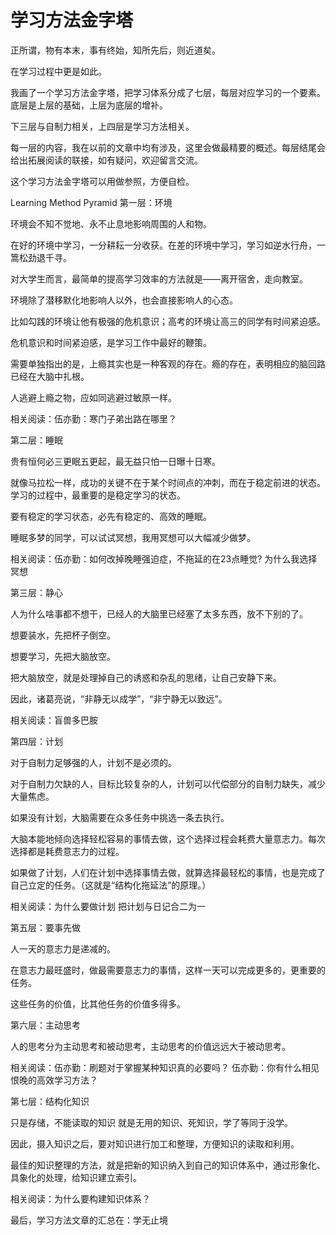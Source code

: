 # 学习方法金字塔

正所谓，物有本末，事有终始，知所先后，则近道矣。

在学习过程中更是如此。

我画了一个学习方法金字塔，把学习体系分成了七层，每层对应学习的一个要素。底层是上层的基础，上层为底层的增补。

下三层与自制力相关，上四层是学习方法相关。

每一层的内容，我在以前的文章中均有涉及，这里会做最精要的概述。每层结尾会给出拓展阅读的联接，如有疑问，欢迎留言交流。

这个学习方法金字塔可以用做参照，方便自检。


Learning Method Pyramid
第一层：环境

环境会不知不觉地、永不止息地影响周围的人和物。

在好的环境中学习，一分耕耘一分收获。在差的环境中学习，学习如逆水行舟，一篙松劲退千寻。

对大学生而言，最简单的提高学习效率的方法就是——离开宿舍，走向教室。



环境除了潜移默化地影响人以外，也会直接影响人的心态。

比如勾践的环境让他有极强的危机意识；高考的环境让高三的同学有时间紧迫感。

危机意识和时间紧迫感，是学习工作中最好的鞭策。



需要单独指出的是，上瘾其实也是一种客观的存在。瘾的存在，表明相应的脑回路已经在大脑中扎根。

人逃避上瘾之物，应如同逃避过敏原一样。

相关阅读：伍亦勤：寒门子弟出路在哪里？


第二层：睡眠

贵有恒何必三更眠五更起，最无益只怕一日曝十日寒。

就像马拉松一样，成功的关键不在于某个时间点的冲刺，而在于稳定前进的状态。学习的过程中，最重要的是稳定学习的状态。

要有稳定的学习状态，必先有稳定的、高效的睡眠。

睡眠多梦的同学，可以试试冥想，我用冥想可以大幅减少做梦。

相关阅读：伍亦勤：如何改掉晚睡强迫症，不拖延的在23点睡觉?
为什么我选择冥想


第三层：静心

人为什么啥事都不想干，已经人的大脑里已经塞了太多东西，放不下别的了。

想要装水，先把杯子倒空。

想要学习，先把大脑放空。

把大脑放空，就是处理掉自己的诱惑和杂乱的思绪，让自己安静下来。

因此，诸葛亮说，“非静无以成学”，“非宁静无以致远”。

相关阅读：盲兽多巴胺


第四层：计划

对于自制力足够强的人，计划不是必须的。

对于自制力欠缺的人，目标比较复杂的人，计划可以代偿部分的自制力缺失，减少大量焦虑。

如果没有计划，大脑需要在众多任务中挑选一条去执行。

大脑本能地倾向选择轻松容易的事情去做，这个选择过程会耗费大量意志力。每次选择都是耗费意志力的过程。

如果做了计划，人们在计划中选择事情去做，就算选择最轻松的事情，也是完成了自己立定的任务。（这就是“结构化拖延法”的原理。）

相关阅读：为什么要做计划
把计划与日记合二为一


第五层：要事先做

人一天的意志力是递减的。

在意志力最旺盛时，做最需要意志力的事情，这样一天可以完成更多的，更重要的任务。

这些任务的价值，比其他任务的价值多得多。



第六层：主动思考

人的思考分为主动思考和被动思考，主动思考的价值远远大于被动思考。

相关阅读：伍亦勤：刷题对于掌握某种知识真的必要吗？
伍亦勤：你有什么相见恨晚的高效学习方法？


第七层：结构化知识

只是存储，不能读取的知识 就是无用的知识、死知识，学了等同于没学。

因此，摄入知识之后，要对知识进行加工和整理，方便知识的读取和利用。

最佳的知识整理的方法，就是把新的知识纳入到自己的知识体系中，通过形象化、具象化的处理，给知识建立索引。

相关阅读：为什么要构建知识体系？


最后，学习方法文章的汇总在：学无止境